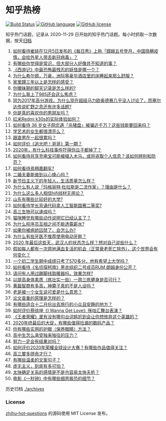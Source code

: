 # 知乎热榜
[![Build Status](https://github.com/ToWeLong/zhihu-hot-questions/workflows/CI/badge.svg)](https://github.com/ToWeLong/zhihu-hot-questions/actions)
[![GitHub language](https://img.shields.io/badge/language-golang-orange.svg)](https://golang.org/)
[![GitHub license](https://img.shields.io/github/license/ToWeLong/zhihu-hot-questions)](https://github.com/ToWeLong/zhihu-hot-questions/blob/main/LICENSE)

知乎热门话题，记录从 2020-11-29 日开始的知乎热门话题。每小时抓取一次数据，按天[归档](./archives)

<!-- BEGIN -->

1. [如何看待崔娃在12月5日发布的《每日秀》上称「嫦娥五号登月，中国隐瞒疫情，会给外星人带去新冠病毒」？](https://www.zhihu.com/question/433586955)
1. [有哪些你觉得是常识，但大部分人好像并不知道的事？](https://www.zhihu.com/question/422686198)
1. [《西游记》中最恐怖最残忍的妖怪是哪一个？](https://www.zhihu.com/question/414657464)
1. [为什么希尔顿，万豪，洲际等豪华酒店里的床睡起来那么舒服？](https://www.zhihu.com/question/294341870)
1. [家里蹲三年以上是怎样的感受？](https://www.zhihu.com/question/47521365)
1. [你暧昧期的聊天记录是怎么样的?](https://www.zhihu.com/question/356579521)
1. [为什么我上了985还会这么焦虑？](https://www.zhihu.com/question/360735437)
1. [同为2017年高分游戏，为什么现在超级马力欧奥德赛几乎没人讨论了，而塞尔达传说旷野之息还有许多话题?](https://www.zhihu.com/question/432780299)
1. [你是真的喜欢你的男朋友吗？](https://www.zhihu.com/question/375806159)
1. [红米Redmi k30s的实际体验如何？](https://www.zhihu.com/question/428938568)
1. [如何看待 36 岁女子网恋遇「杀猪盘」被骗近千万？这些钱能要回来吗？](https://www.zhihu.com/question/433550710)
1. [学艺术的女生都很漂亮么？](https://www.zhihu.com/question/268994937)
1. [跟直男在一起很累吗？](https://www.zhihu.com/question/426964445)
1. [如何评价《追光吧！哥哥》第一期？](https://www.zhihu.com/question/433509504)
1. [2020年，有什么科技事件吓得你瓜子都掉了？](https://www.zhihu.com/question/433465795)
1. [如何看待共享充电宝可能被植入木马，或将盗取个人信息？该如何辨别和防范？](https://www.zhihu.com/question/433542310)
1. [如何看待焉栩嘉翻车?](https://www.zhihu.com/question/433480727)
1. [二婚夫妻能做到以心换心吗？](https://www.zhihu.com/question/367901604)
1. [新节俭主义下的年轻人，生活质量怎么样？](https://www.zhihu.com/question/433597988)
1. [为什么有人说「玛格丽特·杜拉斯是二流作家」？理由是什么？](https://www.zhihu.com/question/20443501)
1. [为什么这么多人相信hifi线材无用论？](https://www.zhihu.com/question/433291368)
1. [山东有哪些比较好的大学?](https://www.zhihu.com/question/432595772)
1. [如何看待学长背诵代码拿人工智能国赛二等奖?](https://www.zhihu.com/question/433551646)
1. [高三生物可以速成吗？](https://www.zhihu.com/question/362535856)
1. [猫咪睡觉有哪些动作说明它已经认主了？](https://www.zhihu.com/question/418407217)
1. [为什么程序员互相之间不能透露薪水?](https://www.zhihu.com/question/433369986)
1. [如果你被病娇囚禁了，会怎么办?](https://www.zhihu.com/question/398485925)
1. [为什么有些牙医不推荐使用电动牙刷？](https://www.zhihu.com/question/364359077)
1. [2020 年最后这些天，武汉人的状态怎么样？想对自己说些什么？](https://www.zhihu.com/question/429842144)
1. [假如每人都有一次原地满血复活的机会（正常衰老死亡除外），这个世界会有何变化？](https://www.zhihu.com/question/278013607)
1. [一个初二学生期中成绩只考了570多分，他有希望上大学吗？](https://www.zhihu.com/question/431909193)
1. [如何看待《名侦探柯南》黑衣组织二号成员RUM 朗姆身份公开？](https://www.zhihu.com/question/433340643)
1. [请问有人用过踢脚线取暖器吗，效果怎样?](https://www.zhihu.com/question/26954696)
1. [以提高身体素质（练壮实一些）一周三练健身是否可行？](https://www.zhihu.com/question/431687814)
1. [黄磊智商有多高，神算子真的不是人设吗？](https://www.zhihu.com/question/428494879)
1. [老是被一个女生说可爱是什么意思？](https://www.zhihu.com/question/430772511)
1. [论文查重的原理是怎样的？](https://www.zhihu.com/question/20852214)
1. [有哪些适合十二月份出去旅行的小众且安静的地方？](https://www.zhihu.com/question/429756256)
1. [如何评价蔡徐坤《I Wanna Get Love》咪咕汇舞台表演？](https://www.zhihu.com/question/433518521)
1. [《王者荣耀》里有没有哪句台词尴尬到会让你想放弃这个英雄的？](https://www.zhihu.com/question/421011240)
1. [2020年终最后的大促，有哪些值得捡漏的数码产品？](https://www.zhihu.com/question/433339883)
1. [你有哪些实用的护眼（保养眼睛）方法？](https://www.zhihu.com/question/27960774)
1. [高中生怎么承受独来独往的压力？](https://www.zhihu.com/question/430166934)
1. [努力一定会有结果对吗？](https://www.zhihu.com/question/433230712)
1. [如何评价2020年荣耀全球设计大赛？有哪些作品值得关注？](https://www.zhihu.com/question/432887203)
1. [高三要多拼命才行？](https://www.zhihu.com/question/433229490)
1. [有哪些温柔的文案句子？](https://www.zhihu.com/question/369952269)
1. [虚无主义，到底有多可怕？](https://www.zhihu.com/question/309651606)
1. [太快确定关系的感情是不是也容易太快夭折？](https://www.zhihu.com/question/28333998)
1. [电影《一秒钟》中有哪些细思极恐的细节？](https://www.zhihu.com/question/432209188)

<!-- END -->

历史归档 [./archives](./archives)


### License
[zhihu-hot-questions](https://github.com/towelong/zhihu-hot-questions) 的源码使用 MIT License 发布。